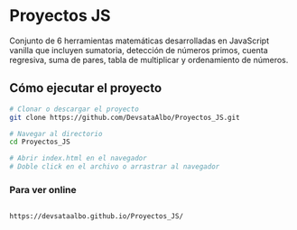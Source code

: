 # Proyectos JS

Conjunto de 6 herramientas matemáticas desarrolladas en JavaScript vanilla que incluyen sumatoria, detección de números primos, cuenta regresiva, suma de pares, tabla de multiplicar y ordenamiento de números.

## Cómo ejecutar el proyecto

```bash
# Clonar o descargar el proyecto
git clone https://github.com/DevsataAlbo/Proyectos_JS.git

# Navegar al directorio
cd Proyectos_JS

# Abrir index.html en el navegador
# Doble click en el archivo o arrastrar al navegador
```

### Para ver online 
```bash

https://devsataalbo.github.io/Proyectos_JS/

```
